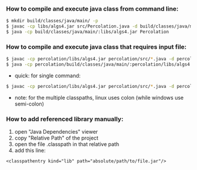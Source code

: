 ### How to compile and execute java class from command line:

```bash
$ mkdir build/classes/java/main/ -p
$ javac -cp libs/algs4.jar src/Percolation.java -d build/classes/java/main/
$ java -cp build/classes/java/main/:libs/algs4.jar Percolation
```

### How to compile and execute java class that requires input file:

```bash
$ javac -cp percolation/libs/algs4.jar percolation/src/*.java -d percolation/build/classes/java/main/
$ java -cp percolation/build/classes/java/main/:percolation/libs/algs4.jar UnionFind < percolation/test-set/tinyUF
```

* quick: for single command:
```bash
$ javac -cp percolation/libs/algs4.jar percolation/src/*.java -d percolation/build/classes/java/main/; java -cp percolation/build/classes/java/main/:percolation/libs/algs4.jar UnionFind < percolation/test-set/tinyUF
```
* note: for the multiple classpaths, linux uses colon (while windows use semi-colon)

### How to add referenced library manually:
1. open "Java Dependencies" viewer
2. copy "Relative Path" of the project
3. open the file .classpath in that relative path
4. add this line:
```
<classpathentry kind="lib" path="absolute/path/to/file.jar"/>
```
